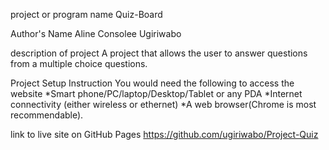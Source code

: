 project or program name
Quiz-Board

Author's Name
Aline Consolee Ugiriwabo

description of project
A project that allows the user to answer questions from a multiple choice questions.

Project Setup Instruction
You would need the following to access the website *Smart phone/PC/laptop/Desktop/Tablet or any PDA *Internet connectivity (either wireless or ethernet) *A web browser(Chrome is most recommendable).

link to live site on GitHub Pages
https://github.com/ugiriwabo/Project-Quiz